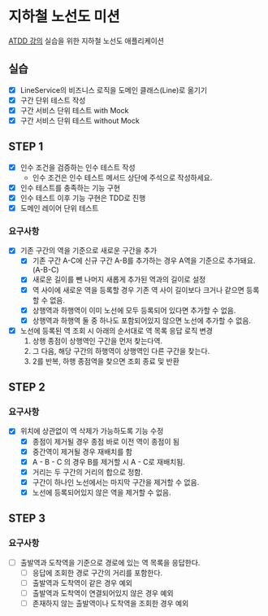 # 지하철 노선도 미션
[ATDD 강의](https://edu.nextstep.camp/c/R89PYi5H) 실습을 위한 지하철 노선도 애플리케이션

## 실습
- [x] LineService의 비즈니스 로직을 도메인 클래스(Line)로 옮기기
- [x] 구간 단위 테스트 작성
- [x] 구간 서비스 단위 테스트 with Mock
- [x] 구간 서비스 단위 테스트 without Mock

## STEP 1
- [x] 인수 조건을 검증하는 인수 테스트 작성
  - 인수 조건은 인수 테스트 메서드 상단에 주석으로 작성하세요.
- [x] 인수 테스트를 충족하는 기능 구현
- [x] 인수 테스트 이후 기능 구현은 TDD로 진행
- [x] 도메인 레이어 단위 테스트

### 요구사항
- [x] 기존 구간의 역을 기준으로 새로운 구간을 추가
  - [x] 기존 구간 A-C에 신규 구간 A-B를 추가하는 경우 A역을 기준으로 추가돼요. (A-B-C)
  - [x] 새로운 길이를 뺀 나머지 새롭게 추가된 역과의 길이로 설정
  - [x] 역 사이에 새로운 역을 등록할 경우 기존 역 사이 길이보다 크거나 같으면 등록할 수 없음.
  - [x] 상행역과 하행역이 이미 노선에 모두 등록되어 있다면 추가할 수 없음.
  - [x] 상행역과 하행역 둘 중 하나도 포함되어있지 않으면 노선에 추가할 수 없음.
- [x] 노선에 등록된 역 조회 시 아래의 순서대로 역 목록 응답 로직 변경
  1. 상행 종점이 상행역인 구간을 먼저 찾는다역.
  2. 그 다음, 해당 구간의 하행역이 상행역인 다른 구간을 찾는다.
  3. 2를 반복, 하행 종점역을 찾으면 조회 종료 및 반환

## STEP 2
### 요구사항
- [x] 위치에 상관없이 역 삭제가 가능하도록 기능 수정
  - [x] 종점이 제거될 경우 종점 바로 이전 역이 종점이 됨
  - [x] 중간역이 제거될 경우 재배치를 함
  - [x] A - B - C 의 경우 B를 제거할 시 A - C로 재배치됨.
  - [x] 거리는 두 구간의 거리의 합으로 정함.
  - [x] 구간이 하나인 노선에서는 마지막 구간을 제거할 수 없음.
  - [x] 노선에 등록되어있지 않은 역을 제거할 수 없음.

## STEP 3
### 요구사항
- [ ] 출발역과 도착역을 기준으로 경로에 있는 역 목록을 응답한다.
  - [ ] 응답에 조회한 경로 구간의 거리를 포함한다.
  - [ ] 출발역과 도착역이 같은 경우 예외
  - [ ] 출발역과 도착역이 연결되어있지 않은 경우 예외
  - [ ] 존재하지 않는 출발역이나 도착역을 조회한 경우 예외
